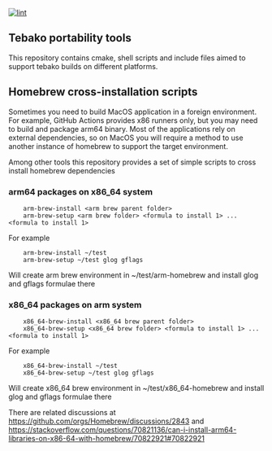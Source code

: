[![lint](https://github.com/tamatebako/macos-cross-compile/actions/workflows/lint.yml/badge.svg)](https://github.com/tamatebako/macos-cross-compile/actions/workflows/lint.yml)

## Tebako portability tools ##

This repository contains cmake, shell scripts and include files aimed to support tebako builds on different platforms.

## Homebrew cross-installation scripts ##

Sometimes you need to build MacOS application in a foreign environment. For example, GitHub Actions provides x86 runners only, but you may need to build and package arm64 binary.
Most of the applications rely on external dependencies, so on MacOS you will require a method to use another instance of homebrew to support the target environment.

Among other tools this repository provides a set of simple scripts to cross install homebrew dependencies

### arm64 packages on x86_64 system

```
    arm-brew-install <arm brew parent folder>
    arm-brew-setup <arm brew folder> <formula to install 1> ... <formula to install 1>
```

For example

```
    arm-brew-install ~/test
    arm-brew-setup ~/test glog gflags
```

Will create arm brew environment in ~/test/arm-homebrew and install glog and gflags formulae there


### x86_64 packages on arm system

```
    x86_64-brew-install <x86_64 brew parent folder>
    x86_64-brew-setup <x86_64 brew folder> <formula to install 1> ... <formula to install 1>
```

For example

```
    x86_64-brew-install ~/test
    x86_64-brew-setup ~/test glog gflags
```

Will create x86_64 brew environment in ~/test/x86_64-homebrew and install glog and gflags formulae there

There are related discussions at https://github.com/orgs/Homebrew/discussions/2843
and https://stackoverflow.com/questions/70821136/can-i-install-arm64-libraries-on-x86-64-with-homebrew/70822921#70822921
